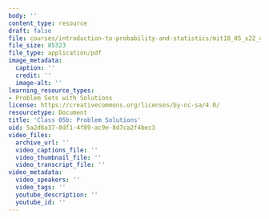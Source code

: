 ```yaml
---
body: ''
content_type: resource
draft: false
file: courses/introduction-to-probability-and-statistics/mit18_05_s22_class05b_pset_sol.pdf
file_size: 85323
file_type: application/pdf
image_metadata:
  caption: ''
  credit: ''
  image-alt: ''
learning_resource_types:
- Problem Sets with Solutions
license: https://creativecommons.org/licenses/by-nc-sa/4.0/
resourcetype: Document
title: 'Class 05b: Problem Solutions'
uid: 5a2d6a37-8df1-4f89-ac9e-8d7ca2f4bec3
video_files:
  archive_url: ''
  video_captions_file: ''
  video_thumbnail_file: ''
  video_transcript_file: ''
video_metadata:
  video_speakers: ''
  video_tags: ''
  youtube_description: ''
  youtube_id: ''
---
```

